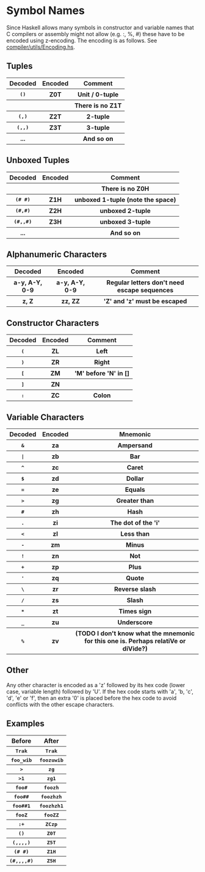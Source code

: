 # Symbol Names


Since Haskell allows many symbols in constructor and variable names that C compilers or assembly might not allow (e.g. :, %, \#) these have to be encoded using z-encoding.  The encoding is as follows.  See [compiler/utils/Encoding.hs](/ghc/ghc/tree/master/ghc/compiler/utils/Encoding.hs).

## Tuples

<table><tr><th> Decoded </th>
<th> Encoded </th>
<th> Comment 
</th></tr>
<tr><th> <tt>()</tt>  </th>
<th> Z0T     </th>
<th> Unit / 0-tuple 
</th></tr>
<tr><th>         </th>
<th>         </th>
<th> There is no Z1T 
</th></tr>
<tr><th> <tt>(,)</tt> </th>
<th> Z2T </th>
<th> 2-tuple 
</th></tr>
<tr><th> <tt>(,,)</tt> </th>
<th> Z3T </th>
<th> 3-tuple 
</th></tr>
<tr><th> ... </th>
<th> </th>
<th> And so on 
</th></tr></table>

## Unboxed Tuples

<table><tr><th> Decoded </th>
<th> Encoded </th>
<th> Comment 
</th></tr>
<tr><th>         </th>
<th>         </th>
<th> There is no Z0H 
</th></tr>
<tr><th> <tt>(# #)</tt> </th>
<th> Z1H  </th>
<th> unboxed 1-tuple (note the space) 
</th></tr>
<tr><th> <tt>(#,#)</tt> </th>
<th> Z2H  </th>
<th> unboxed 2-tuple 
</th></tr>
<tr><th> <tt>(#,,#)</tt> </th>
<th> Z3H  </th>
<th> unboxed 3-tuple 
</th></tr>
<tr><th> ... </th>
<th> </th>
<th> And so on 
</th></tr></table>

## Alphanumeric Characters

<table><tr><th> Decoded </th>
<th> Encoded </th>
<th> Comment 
</th></tr>
<tr><th> a-y, A-Y, 0-9 </th>
<th> a-y, A-Y, 0-9 </th>
<th> Regular letters don&apos;t need escape sequences 
</th></tr>
<tr><th> z, Z </th>
<th> zz, ZZ </th>
<th> &apos;Z&apos; and &apos;z&apos; must be escaped 
</th></tr></table>


## Constructor Characters


<table><tr><th> Decoded </th>
<th> Encoded </th>
<th> Comment 
</th></tr>
<tr><th> <tt>(</tt> </th>
<th> ZL </th>
<th> Left 
</th></tr>
<tr><th> <tt>)</tt> </th>
<th> ZR </th>
<th> Right 
</th></tr>
<tr><th> <tt>[</tt> </th>
<th> ZM </th>
<th> &apos;M&apos; before &apos;N&apos; in [] 
</th></tr>
<tr><th> <tt>]</tt> </th>
<th> ZN </th>
<th> 
</th></tr>
<tr><th> <tt>:</tt> </th>
<th> ZC </th>
<th> Colon 
</th></tr></table>

## Variable Characters

<table><tr><th> Decoded </th>
<th> Encoded </th>
<th> Mnemonic 
</th></tr>
<tr><th> <tt>&</tt> </th>
<th> za </th>
<th> Ampersand 
</th></tr>
<tr><th> <tt>|</tt> </th>
<th> zb </th>
<th> Bar 
</th></tr>
<tr><th> <tt>^</tt> </th>
<th> zc </th>
<th> Caret 
</th></tr>
<tr><th> <tt>$</tt> </th>
<th> zd </th>
<th> Dollar 
</th></tr>
<tr><th> <tt>=</tt> </th>
<th> ze </th>
<th> Equals 
</th></tr>
<tr><th> <tt>></tt> </th>
<th> zg </th>
<th> Greater than 
</th></tr>
<tr><th> <tt>#</tt> </th>
<th> zh </th>
<th> Hash 
</th></tr>
<tr><th> <tt>.</tt> </th>
<th> zi </th>
<th> The dot of the &apos;i&apos; 
</th></tr>
<tr><th> <tt><</tt> </th>
<th> zl </th>
<th> Less than 
</th></tr>
<tr><th> <tt>-</tt> </th>
<th> zm </th>
<th> Minus 
</th></tr>
<tr><th> <tt>!</tt> </th>
<th> zn </th>
<th> Not 
</th></tr>
<tr><th> <tt>+</tt> </th>
<th> zp </th>
<th> Plus 
</th></tr>
<tr><th> <tt>'</tt> </th>
<th> zq </th>
<th> Quote 
</th></tr>
<tr><th> <tt>\</tt> </th>
<th> zr </th>
<th> Reverse slash 
</th></tr>
<tr><th> <tt>/</tt> </th>
<th> zs </th>
<th> Slash 
</th></tr>
<tr><th> <tt>*</tt> </th>
<th> zt </th>
<th> Times sign 
</th></tr>
<tr><th> <tt>_</tt> </th>
<th> zu </th>
<th> Underscore 
</th></tr>
<tr><th> <tt>%</tt> </th>
<th> zv </th>
<th> (TODO I don&apos;t know what the mnemonic for this one is. Perhaps relatiVe or diVide?) 
</th></tr></table>


## Other


Any other character is encoded as a 'z' followed by its hex code (lower case, variable length) followed by 'U'.  If the hex code starts with 'a', 'b, 'c', 'd', 'e' or 'f', then an extra '0' is placed before the hex code to avoid conflicts with the other escape characters.

## Examples

<table><tr><th> Before       </th>
<th> After 
</th></tr>
<tr><th> <tt>Trak</tt>      </th>
<th> <tt>Trak</tt> 
</th></tr>
<tr><th> <tt>foo_wib</tt> </th>
<th> <tt>foozuwib</tt> 
</th></tr>
<tr><th> <tt>></tt>          </th>
<th> <tt>zg</tt> 
</th></tr>
<tr><th> <tt>>1</tt>        </th>
<th> <tt>zg1</tt> 
</th></tr>
<tr><th> <tt>foo#</tt>     </th>
<th> <tt>foozh</tt> 
</th></tr>
<tr><th> <tt>foo##</tt>   </th>
<th> <tt>foozhzh</tt> 
</th></tr>
<tr><th> <tt>foo##1</tt> </th>
<th> <tt>foozhzh1</tt> 
</th></tr>
<tr><th> <tt>fooZ</tt>     </th>
<th> <tt>fooZZ</tt> 
</th></tr>
<tr><th> <tt>:+</tt>        </th>
<th> <tt>ZCzp</tt> 
</th></tr>
<tr><th> <tt>()</tt>          </th>
<th> <tt>Z0T</tt> 
</th></tr>
<tr><th> <tt>(,,,,)</tt>      </th>
<th> <tt>Z5T</tt> 
</th></tr>
<tr><th> <tt>(# #)</tt>     </th>
<th> <tt>Z1H</tt> 
</th></tr>
<tr><th> <tt>(#,,,,#)</tt>  </th>
<th> <tt>Z5H</tt> 
</th></tr></table>


